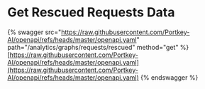 # Get Rescued Requests Data

{% swagger src="https://raw.githubusercontent.com/Portkey-AI/openapi/refs/heads/master/openapi.yaml" path="/analytics/graphs/requests/rescued" method="get" %}
[https://raw.githubusercontent.com/Portkey-AI/openapi/refs/heads/master/openapi.yaml](https://raw.githubusercontent.com/Portkey-AI/openapi/refs/heads/master/openapi.yaml)
{% endswagger %}
